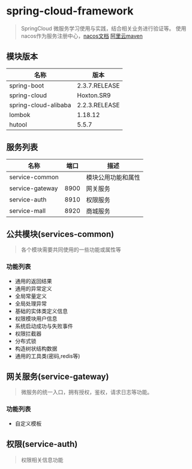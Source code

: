 # spring-cloud-framework 
> SpringCloud 微服务学习使用与实践，结合相关业务进行验证等。
> 使用nacos作为服务注册中心，[nacos文档](https://nacos.io/zh-cn/index.html)
> [阿里云maven](https://packages.aliyun.com/maven)
## 模块版本 

| 名称   | 版本                  |
| ------ | -------------------- |
| spring-boot        | 2.3.7.RELEASE         |
| spring-cloud       | Hoxton.SR9          |
| spring-cloud-alibaba       | 2.2.3.RELEASE        |
| lombok | 1.18.12          |
| hutool| 5.5.7|

## 服务列表

| 名称   | 端口  |描述                |
| ------ | --- |--------------------|
| service-common |  |模块公用功能和属性|
| service-gateway | 8900 |网关服务|
| service-auth | 8910 |权限服务|
| service-mall | 8920 |商城服务|



## 公共模块(services-common)

> 各个模块需要共同使用的一些功能或属性等

### 功能列表
- 通用的返回结果
- 通用的异常定义
- 全局常量定义
- 全局处理异常
- 基础的实体类定义信息
- 权限模块用户信息
- 系统启动成功与失败事件
- 权限拦截器
- 分布式锁
- 构造树状结构数据
- 通用的工具类(密码,redis等)

## 网关服务(service-gateway)

> 微服务的统一入口，拥有授权，鉴权，请求日志等功能。


### 功能列表
- 自定义模板


## 权限(service-auth)

> 权限相关信息功能 
